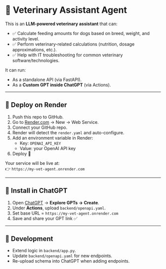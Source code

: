 # 🐾 Veterinary Assistant Agent

This is an **LLM-powered veterinary assistant** that can:
- ✅ Calculate feeding amounts for dogs based on breed, weight, and activity level.
- ✅ Perform veterinary-related calculations (nutrition, dosage approximations, etc.).
- ✅ Help with IT troubleshooting for common veterinary software/technologies.

It can run:
- As a standalone API (via FastAPI).
- As a **Custom GPT inside ChatGPT** (via Actions).

---

## 🚀 Deploy on Render

1. Push this repo to GitHub.
2. Go to [Render.com](https://render.com/) → New → Web Service.
3. Connect your GitHub repo.
4. Render will detect the `render.yaml` and auto-configure.
5. Add an environment variable in Render:
   - Key: `OPENAI_API_KEY`
   - Value: your OpenAI API key
6. Deploy 🎉

Your service will be live at:  
👉 `https://my-vet-agent.onrender.com`

---

## 📲 Install in ChatGPT

1. Open [ChatGPT](https://chat.openai.com/) → **Explore GPTs → Create**.
2. Under **Actions**, upload `backend/openapi.yaml`.
3. Set base URL = `https://my-vet-agent.onrender.com`
4. Save and share your GPT link ✅

---

## 🔧 Development

- Extend logic in `backend/app.py`.
- Update `backend/openapi.yaml` for new endpoints.
- Re-upload schema into ChatGPT when adding endpoints.
